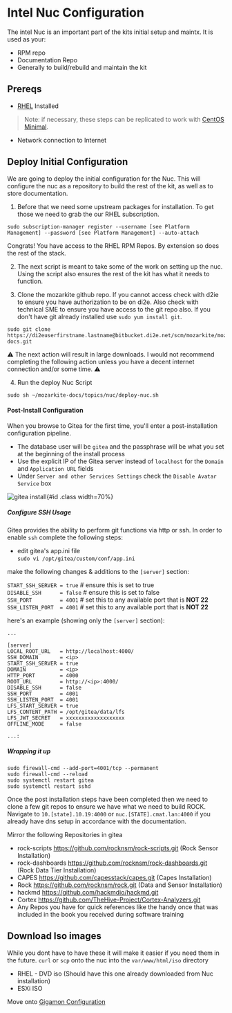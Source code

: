 # Intel Nuc Configuration

The intel Nuc is an important part of the kits initial setup and maintx. It is used as your:
- RPM repo
- Documentation Repo
- Generally to build/rebuild and maintain the kit

## Prereqs

- [RHEL](../rhel/README.md) Installed
> Note: if necessary, these steps can be replicated to work with [CentOS Minimal](http://mirror.mobap.edu/centos/7.5.1804/isos/x86_64/CentOS-7-x86_64-Minimal-1804.iso).

- Network connection to Internet

## Deploy Initial Configuration
We are going to deploy the initial configuration for the Nuc. This will configure the nuc as a repository to build the rest of the kit, as well as to store documentation.  

1. Before that we need some upstream packages for installation. To get those we need to grab the our RHEL subscription.

  ```
  sudo subscription-manager register --username [see Platform Management] --password [see Platform Management] --auto-attach
  ```

  Congrats! You have access to the RHEL RPM Repos. By extension so does the rest of the stack.

2. The next script is meant to take some of the work on setting up the nuc. Using the script also ensures the rest of the kit has what it needs to function.

3. Clone the mozarkite github repo. If you cannot access check with d2ie to ensure you have authorization to be on di2e. Also check with technical SME to ensure you have access to the git repo also. If you don't have git already installed use `sudo yum install git`.

  ```
  sudo git clone https://di2euserfirstname.lastname@bitbucket.di2e.net/scm/mozarkite/mozarkite-docs.git
  ```


:warning: The next action will result in large downloads. I would not recommend completing the following action unless you have a decent internet connection and/or some time. :warning:

4. Run the deploy Nuc Script
  ```
  sudo sh ~/mozarkite-docs/topics/nuc/deploy-nuc.sh
  ```

#### Post-Install Configuration
When you browse to Gitea for the first time, you'll enter a post-installation configuration pipeline.

* The database user will be `gitea` and the passphrase will be what you set at the beginning of the install process  
* Use the explicit IP of the Gitea server instead of `localhost` for the `Domain` and `Application URL` fields  
* Under `Server and other Services Settings` check the `Disable Avatar Service` box  

![gitea install](img/install.png){#id .class width=70%}

##### Configure SSH Usage

Gitea provides the ability to perform git functions via http or ssh.  In order to enable `ssh` complete the following steps:  

* edit gitea's app.ini file  
`sudo vi /opt/gitea/custom/conf/app.ini`  

make the following changes & additions to the `[server]` section:  

`START_SSH_SERVER = true`     # ensure this is set to true  
`DISABLE_SSH      = false`    # ensure this is set to false  
`SSH_PORT         = 4001`     # set this to any available port that is **NOT 22**   
`SSH_LISTEN_PORT  = 4001`     # set this to any available port that is **NOT 22**  

here's an example (showing only the `[server]` section):  
```
...

[server]
LOCAL_ROOT_URL   = http://localhost:4000/
SSH_DOMAIN       = <ip>
START_SSH_SERVER = true
DOMAIN           = <ip>
HTTP_PORT        = 4000
ROOT_URL         = http://<ip>:4000/
DISABLE_SSH      = false
SSH_PORT         = 4001
SSH_LISTEN_PORT  = 4001
LFS_START_SERVER = true
LFS_CONTENT_PATH = /opt/gitea/data/lfs
LFS_JWT_SECRET   = xxxxxxxxxxxxxxxxxxx
OFFLINE_MODE     = false

...:
```
##### Wrapping it up
```
sudo firewall-cmd --add-port=4001/tcp --permanent
sudo firewall-cmd --reload
sudo systemctl restart gitea
sudo systemctl restart sshd
```

Once the post installation steps have been completed then we need to clone a few git repos to ensure we have what we need to build ROCK. Navigate to `10.[state].10.19:4000` or `nuc.[STATE].cmat.lan:4000` if you already have dns setup in accordance with the documentation.

Mirror the following Repositories in gitea

 - rock-scripts https://github.com/rocknsm/rock-scripts.git (Rock Sensor Installation)
 - rock-dashboards https://github.com/rocknsm/rock-dashboards.git (Rock Data Tier Installation)
 - CAPES https://github.com/capesstack/capes.git (Capes Installation)
 - Rock https://github.com/rocknsm/rock.git (Data and Sensor Installation)
 - hackmd  https://github.com/hackmdio/hackmd.git
 - Cortex https://github.com/TheHive-Project/Cortex-Analyzers.git
 - Any Repos you have for quick references like the handy once that was included in the book you received during software training


## Download Iso images
While you dont have to have these it will make it easier if you need them in the future. `curl` or `scp` onto the nuc into the `var/www/html/iso` directory
 - RHEL - DVD iso (Should have this one already downloaded from Nuc installation)
 - ESXi ISO

Move onto [Gigamon Configuration](../gigamon/README.md)
